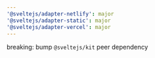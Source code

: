 ```yaml
---
'@sveltejs/adapter-netlify': major
'@sveltejs/adapter-static': major
'@sveltejs/adapter-vercel': major
---
```


breaking: bump `@sveltejs/kit` peer dependency
